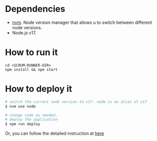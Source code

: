 # Dependencies
 - [nvm](https://github.com/nvm-sh/nvm). Node version manager that allows u to switch between different node versions.
 - Node.js v17.

# How to run it
```
cd <SCRUM-RUNNER-DIR>
npm install && npm start
```

# How to deploy it
```bash
# switch the current node version to v17. node is an alias of v17
$ nvm use node

# change code as needed.
# deploy the application
$ npm run deploy
```
Or, you can follow the detailed instruction at [here](https://github.com/gitname/react-gh-pages)
